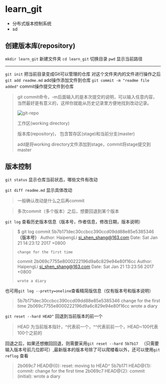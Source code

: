 # learn_git

- 分布式版本控制系统
- sd

## 创建版本库(repository)
`mkdir learn_git` 新建文件夹
`cd learn_git` 切换目录
`pwd` 显示当前路径

----

`git init` 把当前目录变成Git可以管理的仓库
对这个文件夹内的文件进行操作之后
`git add readme.md` add操作添加文件到仓库
`git commit -m "readme file added"` commit操作提交文件到仓库
> git commit命令，-m后面输入的是本次提交的说明，可以输入任意内容，当然最好是有意义的，这样你就能从历史记录里方便地找到改动记录。
>
> ![git-repo](http://www.liaoxuefeng.com/files/attachments/001384907702917346729e9afbf4127b6dfbae9207af016000/0)
>
> 工作区(working directory) 
>
> 版本库(repository)， 包含暂存区(stage)和当前分支(master)
>
> add是将working directory文件添加到stage，commit将stage提交到master
>
> 
>
> 

## 版本控制

`git status` 显示仓库当前状态，哪些文件有改动

`git diff readme.md` 显示具体改动

> 一般确认改动是什么之后再commit

> 多次commit（多个版本）之后，想要回退到某个版本

`git log` 查看历史版本信息（版本号，作者信息，修改日期，版本说明）

> $ git log
> commit 5b7b171dec30ccbcc390ccd09dd88e85e5385346  **（版本号）**
> Author: HaipengLi <si_shen_shang@163.com>
> Date:   Sat Jan 21 14:23:12 2017 +0800
>
>     change for the first time
>
> commit 2b069c7755e8000222196d9a6c829e94e80f16cc
> Author: HaipengLi <si_shen_shang@163.com>
> Date:   Sat Jan 21 13:23:56 2017 +0800
>
>     wrote a diary
> 

也可用`git log --pretty=oneline`查看精简版信息（仅有版本号和版本说明）

> 5b7b171dec30ccbcc390ccd09dd88e85e5385346 change for the first time
> 2b069c7755e8000222196d9a6c829e94e80f16cc wrote a diary

`git reset --hard HEAD^` 回退到当前版本的前一个

> HEAD 为当前版本指针，^代表前一个，^^代表前前一个，HEAD~100代表100个之前的

回退之后，如果还想撤回回退，则需要采用`git reset --hard 5b7b17 ` （只需要输入版本号前几位即可）,最新版本的版本号除了可以爬楼看以外，还可以使用`git reflog` 查看

> 2b069c7 HEAD@{0}: reset: moving to HEAD^
> 5b7b171 HEAD@{1}: commit: change for the first time
> 2b069c7 HEAD@{2}: commit (initial): wrote a diary

